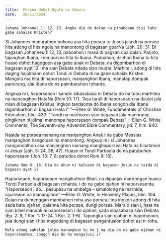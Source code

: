 ```yaml
---
title:  Porsea dohot Ngolu na Imbaru
date:   26/11/2024
---
```


`Jahama Johannes 1: 12, 13. Angka dia do dalan na pinaboana disi laho gabe sahalak Kristen?`

Si Johannes manurathon bukuna asa hita porsea tu Jesus jala di na porsea hita adong di hita ngolu na manontong di bagasan goarNa (Joh. 20: 31. Di bagasan Johannes 1: 12, 13, paboahon i masa di bagsan dua dalan. Parjolo, tajanghon Ibana, i ma porsea hita tu Ibana. Paduahon, dilehon Ibana tu hita huaso dohot hagogoon asa gabe anak ni Debata, na digombarhon di bagasan ayat 13 i ma sian Debata ndada sian mudar. Marhite i, adong di hita daging hajolmaon dohot Tondi ni Debata di na gabe sahalak Kristen. Mangolu ma hita di haporseaon, manjanghon Ibana, manatap dompak panorang, alai Ibana do na paimbaruhon rohanta.

Angkup ni i, haporseaon i sandiri sibasabasa ni Debata do na tubu marhitea na manangihon HataNa (Rom 10: 17). “Asa taruli di haporseaon na daulat jala mian di bagasan Kristus, ingkon tandaonta do Ibana songon dia Ibana digombarhon di bagsan Hata i” ”—Ellen G. White, Fundamentals of Christian Education, hlm. 433. “Tondi na marhuaso sian bagasan jala manorangi pingikiran ni jolma, manompa haporseaon dompak Debata” —Ellen G. White Comments, The Seventh-day Adventist Bible Commentary, jld. 7, hlm. 940.

Nasida na porsea manang na manjanghon Anak i na gabe Messias manjanghon hangoluan na manontong. Angkup ni i si Johannes mangondolhon asa manjanghon manang manghaporseai Hata na hinatahon ni Jesus (Joh. 5: 24, 38, 47). Huaso ni Tondi Parbadia do na patubuhon haporseaon (Joh. 16: 7, 8; patudos dohot Rom 8: 16).

`Jahama Rom 8: 16. Dia do uhum ni haluaon di bagasan Jesus na taida di bagasan ayat i?`

Haporseaon, haporseaon mangihuthon Bibel, na dipaojak mardongan huaso Tondi Parbadia di bagasan rohanta, i do na gabe ojahan ni haporseaonta. “Haporseaon i do... pasupasu na umbalga – simalolong na marnida, sipareaon na manangihon” —Ellen G. White, In Heavenly Places, hlm. 104. Dalan na dumenggan mambahen roha asa porsea i ma ingkon adong di hita sada batu ojahan, dalanna hita porsea, dungi porsea. Maralo sian i, hata na sian bibel mandok ai haporseaon i do ojahan, sada sibasabasa sian Debata (Ep. 2: 8, 1 Kor. 1: 17-24, 1 Kor. 2: 1-6). Tapungka sian ojahan ni haporseaon, jala dungi sian i hita magodang di bagasan pangantusion dohot asi ni roha.

`Molo adong sahalak jolma manungkun tu ho i ma dia do na gabe ojahan ni haporseaonmu, songon dia do ho mangalusi i?`